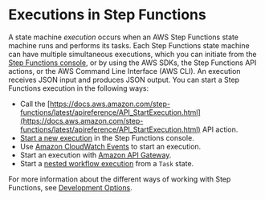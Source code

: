 # Executions in Step Functions<a name="concepts-state-machine-executions"></a>

A state machine *execution* occurs when an AWS Step Functions state machine runs and performs its tasks\. Each Step Functions state machine can have multiple simultaneous executions, which you can initiate from the [Step Functions console](https://console.aws.amazon.com/states/home?region=us-east-1#/), or by using the AWS SDKs, the Step Functions API actions, or the AWS Command Line Interface \(AWS CLI\)\. An execution receives JSON input and produces JSON output\. You can start a Step Functions execution in the following ways:
+ Call the [https://docs.aws.amazon.com/step-functions/latest/apireference/API_StartExecution.html](https://docs.aws.amazon.com/step-functions/latest/apireference/API_StartExecution.html) API action\.
+ [Start a new execution](getting-started.md#start-new-execution) in the Step Functions console\.
+ Use [Amazon CloudWatch Events](tutorial-cloudwatch-events-s3.md) to start an execution\.
+ Start an execution with [Amazon API Gateway](tutorial-api-gateway.md)\.
+ Start a [nested workflow execution](concepts-nested-workflows.md) from a `Task` state\.

For more information about the different ways of working with Step Functions, see [Development Options](development-options.md)\. 